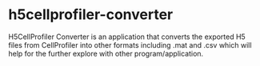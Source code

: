 # h5cellprofiler-converter
H5CellProfiler Converter is an application that converts the exported H5 files from CellProfiler into other formats including .mat and .csv which will help for the further explore with other program/application.
